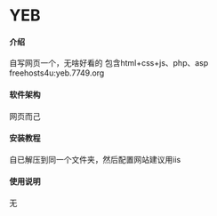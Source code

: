 
# YEB 
#### 介绍

自写网页一个，无啥好看的 
包含html+css+js、php、asp
freehosts4u:yeb.7749.org

#### 软件架构

网页而己 

#### 安装教程 

自已解压到同一个文件夹，然后配置网站建议用iis 

#### 使用说明 

无